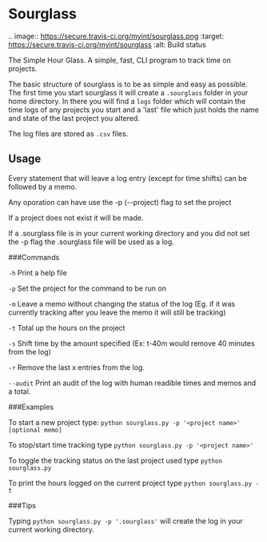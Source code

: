 Sourglass
=========

.. image:: https://secure.travis-ci.org/myint/sourglass.png
   :target: https://secure.travis-ci.org/myint/sourglass
   :alt: Build status

The Simple Hour Glass. A simple, fast, CLI program to track time on projects.

The basic structure of sourglass is to be as simple and easy as possible. The first time you start sourglass it will create a `.sourglass` folder in your home directory. In there you will find a `logs` folder which will contain the time logs of any projects you start and a 'last' file which just holds the name and state of the last project you altered.

The log files are stored as `.csv` files.

Usage
---------

Every statement that will leave a log entry (except for time shifts) can be followed by a memo.

Any oporation can have use the -p (--project) flag to set the project

If a project does not exist it will be made.

If a .sourglass file is in your current working directory and you did not set the -p flag the .sourglass file will be used as a log.

###Commands

`-h` Print a help file

`-p` Set the project for the command to be run on

`-m` Leave a memo without changing the status of the log (Eg. if it was currently tracking after you leave the memo it will still be tracking)

`-t` Total up the hours on the project

`-s` Shift time by the amount specified (Ex: t-40m would remove 40 minutes from the log)

`-r` Remove the last x entries from the log.

`--audit` Print an audit of the log with human readible times and memos and a total.

###Examples

To start a new project type: `python sourglass.py -p '<project name>' [optional memo]`

To stop/start time tracking type `python sourglass.py -p '<project name>'`

To toggle the tracking status on the last project used type `python sourglass.py`

To print the hours logged on the current project type `python sourglass.py -t`

###Tips

Typing `python sourglass.py -p '.sourglass'` will create the log in your current working directory.
